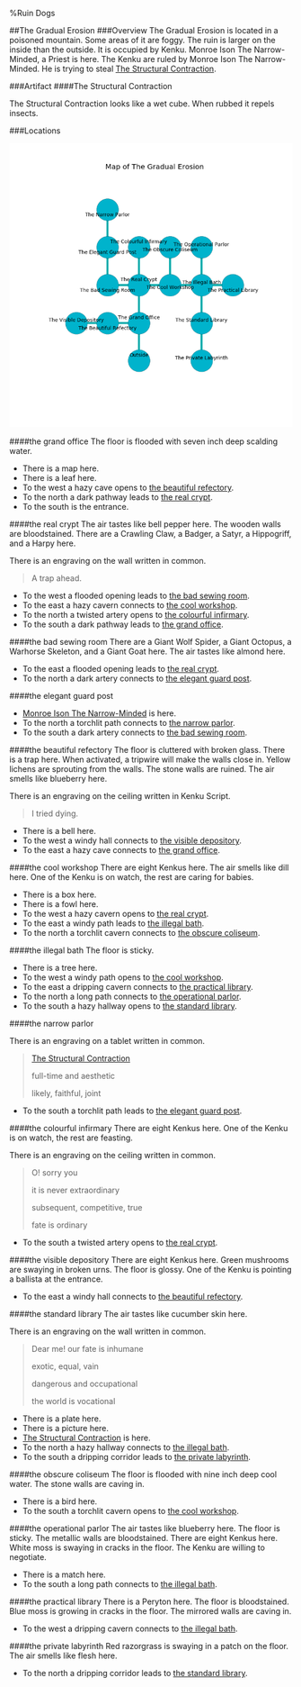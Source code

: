 %Ruin Dogs

##The Gradual Erosion
###Overview
The Gradual Erosion is located in a poisoned mountain. Some areas of it are foggy. The ruin is larger on the inside than the outside. It is occupied by Kenku. <a name="Monroe-Ison-The-Narrow-Minded"></a>Monroe Ison The Narrow-Minded, a Priest is here. The Kenku are ruled by Monroe Ison The Narrow-Minded. He  is trying to steal [The Structural Contraction](#The-Structural-Contraction). 



###Artifact
####<a name="The-Structural-Contraction"></a>The Structural Contraction


The Structural Contraction looks like a wet cube. When rubbed it repels insects. 





###Locations


![](../v2/images/The-Gradual-Erosion.png)

####<a name="the-grand-office"></a>the grand office
The floor is flooded with seven inch deep scalding water. 



* There is a map here.
* There is a leaf here.
* To the west a hazy cave opens to [the beautiful refectory](#the-beautiful-refectory).
* To the north a dark pathway leads to [the real crypt](#the-real-crypt).
* To the south is the entrance.


####<a name="the-real-crypt"></a>the real crypt
The air tastes like bell pepper here. The wooden walls are bloodstained. There are a Crawling Claw, a Badger, a Satyr, a Hippogriff, and a Harpy here. 

There is an engraving on the wall written in common. 

> A trap ahead.
>


* To the west a flooded opening leads to [the bad sewing room](#the-bad-sewing-room).
* To the east a hazy cavern connects to [the cool workshop](#the-cool-workshop).
* To the north a twisted artery opens to [the colourful infirmary](#the-colourful-infirmary).
* To the south a dark pathway leads to [the grand office](#the-grand-office).


####<a name="the-bad-sewing-room"></a>the bad sewing room
There are a Giant Wolf Spider, a Giant Octopus, a Warhorse Skeleton, and a Giant Goat here. The air tastes like almond here. 



* To the east a flooded opening leads to [the real crypt](#the-real-crypt).
* To the north a dark artery connects to [the elegant guard post](#the-elegant-guard-post).


####<a name="the-elegant-guard-post"></a>the elegant guard post




* [Monroe Ison The Narrow-Minded](#Monroe-Ison-The-Narrow-Minded) is here.
* To the north a torchlit path connects to [the narrow parlor](#the-narrow-parlor).
* To the south a dark artery connects to [the bad sewing room](#the-bad-sewing-room).


####<a name="the-beautiful-refectory"></a>the beautiful refectory
The floor is cluttered with broken glass. There is a trap here. When activated, a tripwire will make the walls close in. Yellow lichens are sprouting from the walls. The stone walls are ruined. The air smells like blueberry here. 

There is an engraving on the ceiling written in Kenku Script. 

> I tried dying.
>


* There is a bell here.
* To the west a windy hall connects to [the visible depository](#the-visible-depository).
* To the east a hazy cave connects to [the grand office](#the-grand-office).


####<a name="the-cool-workshop"></a>the cool workshop
There are eight Kenkus here. The air smells like dill here. One of the Kenku is on watch, the rest are caring for babies. 



* There is a box here.
* There is a fowl here.
* To the west a hazy cavern opens to [the real crypt](#the-real-crypt).
* To the east a windy path leads to [the illegal bath](#the-illegal-bath).
* To the north a torchlit cavern connects to [the obscure coliseum](#the-obscure-coliseum).


####<a name="the-illegal-bath"></a>the illegal bath
The floor is sticky. 



* There is a tree here.
* To the west a windy path opens to [the cool workshop](#the-cool-workshop).
* To the east a dripping cavern connects to [the practical library](#the-practical-library).
* To the north a long path connects to [the operational parlor](#the-operational-parlor).
* To the south a hazy hallway opens to [the standard library](#the-standard-library).


####<a name="the-narrow-parlor"></a>the narrow parlor


There is an engraving on a tablet written in common. 

> [The Structural Contraction](#The-Structural-Contraction)
>
> full-time and aesthetic
>
> likely, faithful, joint
>


* To the south a torchlit path leads to [the elegant guard post](#the-elegant-guard-post).


####<a name="the-colourful-infirmary"></a>the colourful infirmary
There are eight Kenkus here. One of the Kenku is on watch, the rest are feasting. 

There is an engraving on the ceiling written in common. 

> O! sorry you
>
> it is never extraordinary
>
> subsequent, competitive, true
>
> fate is ordinary
>


* To the south a twisted artery opens to [the real crypt](#the-real-crypt).


####<a name="the-visible-depository"></a>the visible depository
There are eight Kenkus here. Green mushrooms are swaying in broken urns. The floor is glossy. One of the Kenku is pointing a ballista at the entrance. 



* To the east a windy hall connects to [the beautiful refectory](#the-beautiful-refectory).


####<a name="the-standard-library"></a>the standard library
The air tastes like cucumber skin here. 

There is an engraving on the wall written in common. 

> Dear me! our fate is inhumane
>
> exotic, equal, vain
>
> dangerous and occupational
>
> the world is vocational
>


* There is a plate here.
* There is a picture here.
* [The Structural Contraction](#The-Structural-Contraction) is here.
* To the north a hazy hallway connects to [the illegal bath](#the-illegal-bath).
* To the south a dripping corridor leads to [the private labyrinth](#the-private-labyrinth).


####<a name="the-obscure-coliseum"></a>the obscure coliseum
The floor is flooded with nine inch deep cool water. The stone walls are caving in. 



* There is a bird here.
* To the south a torchlit cavern opens to [the cool workshop](#the-cool-workshop).


####<a name="the-operational-parlor"></a>the operational parlor
The air tastes like blueberry here. The floor is sticky. The metallic walls are bloodstained. There are eight Kenkus here. White moss is swaying in cracks in the floor. The Kenku are willing to negotiate. 



* There is a match here.
* To the south a long path connects to [the illegal bath](#the-illegal-bath).


####<a name="the-practical-library"></a>the practical library
There is a Peryton here. The floor is bloodstained. Blue moss is growing in cracks in the floor. The mirrored walls are caving in. 



* To the west a dripping cavern connects to [the illegal bath](#the-illegal-bath).


####<a name="the-private-labyrinth"></a>the private labyrinth
Red razorgrass is swaying in a patch on the floor. The air smells like flesh here. 



* To the north a dripping corridor leads to [the standard library](#the-standard-library).



